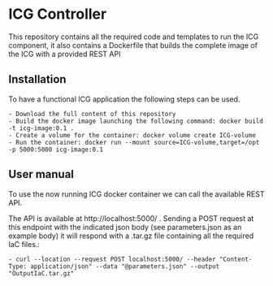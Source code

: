 # ICG Controller

This repository contains all the required code and templates to run the ICG component, it also contains a Dockerfile that builds the complete image of the ICG with a provided REST API

Installation
-------------

To have a functional ICG application the following steps can be used.

    - Download the full content of this repository
    - Build the docker image launching the following command: docker build -t icg-image:0.1 . 
    - Create a volume for the container: docker volume create ICG-volume
    - Run the container: docker run --mount source=ICG-volume,target=/opt -p 5000:5000 icg-image:0.1

User manual
------------

To use the now running ICG docker container we can call the available REST API.

The API is available at http://localhost:5000/ . 
Sending a POST request at this endpoint with the indicated json body (see parameters.json as an example body) it will respond with a .tar.gz file containing all the required IaC files.:

    - curl --location --request POST localhost:5000/ --header "Content-Type: application/json" --data "@parameters.json" --output "OutputIaC.tar.gz"
